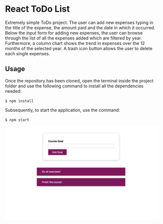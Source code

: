 # React ToDo List
Extremely simple ToDo project.
The user can add new expenses typing in the title of the expense, the amount paid and the date in which it occurred.
Below the input form for adding new expenses, the user can browse through the list of all the expenses added which are filtered by year. Furthermore, a column chart shows the trend in expenses over the 12 months of the selected year.
A trash icon button allows the user to delete each single expenses.

## Usage
Once the repository has been cloned, open the terminal inside the project folder and use the following command to install all the dependencies needed:

`$ npm install`

Subsequently, to start the application, use the command:

`$ npm start`

<img src="screenshots/react-todo-list.png">
